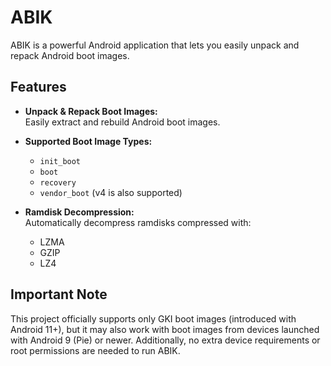 # ABIK

ABIK is a powerful Android application that lets you easily unpack and repack Android boot images.

## Features

- **Unpack & Repack Boot Images:**  
  Easily extract and rebuild Android boot images.
  
- **Supported Boot Image Types:**  
  - `init_boot`  
  - `boot`  
  - `recovery`  
  - `vendor_boot` (v4 is also supported)
  
- **Ramdisk Decompression:**  
  Automatically decompress ramdisks compressed with:  
  - LZMA  
  - GZIP  
  - LZ4

## Important Note

This project officially supports only GKI boot images (introduced with Android 11+), but it may also work with boot images from devices launched with Android 9 (Pie) or newer. Additionally, no extra device requirements or root permissions are needed to run ABIK.
